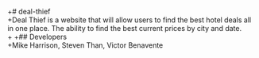 +# deal-thief  
+Deal Thief is a website that will allow users to find the best hotel deals all in one place. The ability to find the best current prices by city and date.  
+
+## Developers  
+Mike Harrison, Steven Than, Victor Benavente